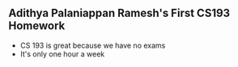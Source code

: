 ## Adithya Palaniappan Ramesh's First CS193 Homework

- CS 193 is great because we have no exams
- It's only one hour a week
